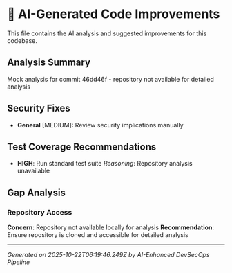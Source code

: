 # 🤖 AI-Generated Code Improvements

This file contains the AI analysis and suggested improvements for this codebase.

## Analysis Summary
Mock analysis for commit 46dd46f - repository not available for detailed analysis

## Security Fixes
- **General** [MEDIUM]: Review security implications manually

## Test Coverage Recommendations
- **HIGH**: Run standard test suite
  *Reasoning*: Repository analysis unavailable

## Gap Analysis
### Repository Access
**Concern**: Repository not available locally for analysis
**Recommendation**: Ensure repository is cloned and accessible for detailed analysis

---
*Generated on 2025-10-22T06:19:46.249Z by AI-Enhanced DevSecOps Pipeline*